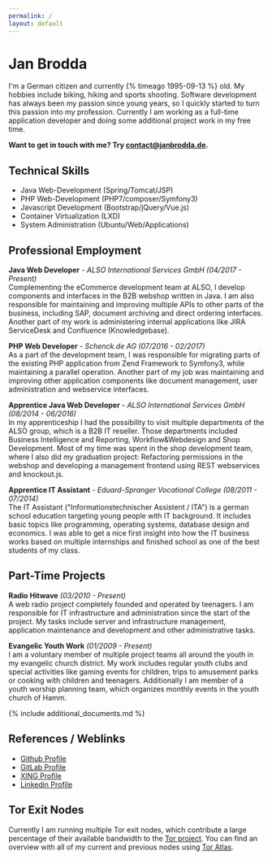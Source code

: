 ```yaml
---
permalink: /
layout: default
---
```


# Jan Brodda
I'm a German citizen and currently {% timeago 1995-09-13 %} old. My hobbies include biking, hiking and sports shooting.
Software development has always been my passion since young years, so I quickly started to turn this passion into my profession.
Currently I am working as a full-time application developer and doing some additional project work in my free time.

**Want to get in touch with me? Try [contact@janbrodda.de](mailto:contact@janbrodda.de).**

## Technical Skills
- Java Web-Development (Spring/Tomcat/JSP)
- PHP Web-Development (PHP7/composer/Symfony3)
- Javascript Development (Bootstrap/jQuery/Vue.js)
- Container Virtualization (LXD)
- System Administration (Ubuntu/Web/Applications)

## Professional Employment

**Java Web Developer** - _ALSO International Services GmbH (04/2017 - Present)_<br>
Complementing the eCommerce development team at ALSO, I develop components and interfaces in the
B2B webshop written in Java. I am also responsible for maintaining and improving multiple APIs
to other parts of the business, including SAP, document archiving and direct ordering interfaces.
Another part of my work is administering internal applications like JIRA ServiceDesk and Confluence (Knowledgebase).

**PHP Web Developer** - _Schenck.de AG (07/2016 - 02/2017)_<br>
As a part of the development team, I was responsible for migrating parts of the existing PHP application
from Zend Framework to Symfony3, while maintaining a parallel operation. Another part of my job was
maintaining and improving other application components like document management, user administration
and webservice interfaces.

**Apprentice Java Web Developer** - _ALSO International Services GmbH (08/2014 - 06/2016)_<br>
In my apprenticeship I had the possibility to visit multiple departments of the ALSO group, which is a B2B IT reseller.
Those departments included Business Intelligence and Reporting, Workflow&Webdesign and Shop Development. Most of my time
was spent in the shop development team, where I also did my graduation project: Refactoring permissions in the webshop and
developing a management frontend using REST webservices and knockout.js.

**Apprentice IT Assistant** - _Eduard-Spranger Vocational College (08/2011 - 07/2014)_<br>
The IT Assistant ("Informationstechnischer Assistent / ITA") is a german school education targeting young people
with IT background. It includes basic topics like programming, operating systems, database design and economics.
I was able to get a nice first insight into how the IT business works based on multiple internships and finished
school as one of the best students of my class.

## Part-Time Projects

**Radio Hitwave** _(03/2010 - Present)_<br>
A web radio project completely founded and operated by teenagers. I am responsible for IT infrastructure 
and administration since the start of the project. My tasks include server and infrastructure management,
application maintenance and development and other administrative tasks.

**Evangelic Youth Work** _(01/2009 - Present)_<br>
I am a voluntary member of multiple project teams all around the youth in my evangelic church district.
My work includes regular youth clubs and special activities like gaming events for children, trips to amusement
parks or cooking with children and teenagers. Additionally I am member of a youth worship planning team, which
organizes monthly events in the youth church of Hamm.

{% include additional_documents.md %}

## References / Weblinks
- [Github Profile](https://github.com/janxb)
- [GitLab Profile](https://gitlab.com/janxb)
- [XING Profile](https://www.xing.com/profile/Jan_Brodda)
- [Linkedin Profile](https://www.linkedin.com/in/janbrodda)

## Tor Exit Nodes

Currently I am running multiple Tor exit nodes, which contribute a large percentage of their available bandwidth to the [Tor project](https://www.torproject.org/about/overview.html.en).
You can find an overview with all of my current and previous nodes using [Tor Atlas](https://atlas.torproject.org/#search/janxbde).
